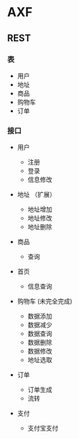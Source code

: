# AXF

## REST


### 表
- 用户
- 地址
- 商品
- 购物车
- 订单

### 接口
- 用户
    - 注册
    - 登录
    - 信息修改
- 地址 （扩展）
    - 地址增加
    - 地址修改
    - 地址删除
- 商品

    - 查询
- 首页

    - 信息查询
- 购物车 (未完全完成)
    - 数据添加
    - 数据减少
    - 数据查询
    - 数据删除
    - 数据修改
    - 地址选取
- 订单
    - 订单生成
    - 流转
- 支付
    - 支付宝支付


